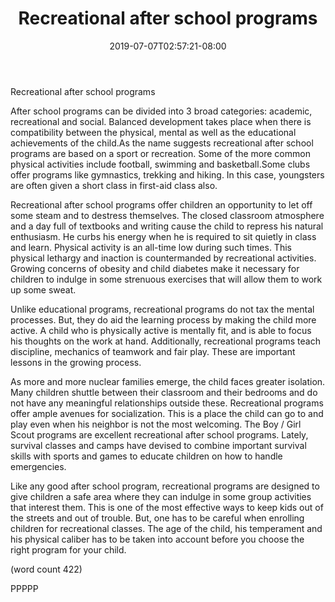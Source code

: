 ﻿---
title: "Recreational after school programs"
date: 2019-07-07T02:57:21-08:00
description: "After School Activities Tips for Web Success"
featured_image: "/images/After School Activities.jpg"
tags: ["After School Activities"]
---

Recreational after school programs

After school programs can be divided into 3 broad categories: academic,
recreational and social. Balanced development takes place when there is 
compatibility between the physical, mental as well as the educational 
achievements of the child.As the name suggests recreational after school 
programs are based on a sport or recreation. Some of the more common 
physical activities include football, swimming and basketball.Some clubs 
offer programs like gymnastics, trekking and hiking. In this case, 
youngsters are often given a short class in first-aid class also.

Recreational after school programs offer children an opportunity to let 
off some steam and to destress themselves. The closed classroom atmosphere 
and a day full of textbooks and writing cause the child to repress his 
natural enthusiasm. He curbs his energy when he is required to sit quietly 
in class and learn. Physical activity is an all-time low during such 
times. This physical lethargy and inaction is countermanded by 
recreational activities. Growing concerns of obesity and child diabetes 
make it necessary for children to indulge in some strenuous exercises that 
will allow them to work up some sweat. 

Unlike educational programs, recreational programs do not tax the 
mental processes. But, they do aid the learning process by making the 
child more active. A child who is physically active is mentally fit, and 
is able to focus his thoughts on the work at hand. Additionally, 
recreational programs teach discipline, mechanics of teamwork and fair 
play. These are important lessons in the growing process. 

As more and more nuclear families emerge, the child faces greater 
isolation. Many children shuttle between their classroom and their 
bedrooms and do not have any meaningful relationships outside these. 
Recreational programs offer ample avenues for socialization. This is a 
place the child can go to and play even when his neighbor is not the most 
welcoming. The Boy / Girl Scout programs are excellent recreational after 
school programs. Lately, survival classes and camps have devised to 
combine important survival skills with sports and games to educate 
children on how to handle emergencies. 

Like any good after school program, recreational programs are designed to 
give children a safe area where they can indulge in some group activities 
that interest them. This is one of the most effective ways to keep kids 
out of the streets and out of trouble. But, one has to be careful when 
enrolling children for recreational classes. The age of the child, his 
temperament and his physical caliber has to be taken into account before 
you choose the right program for your child. 

(word count 422)

PPPPP
